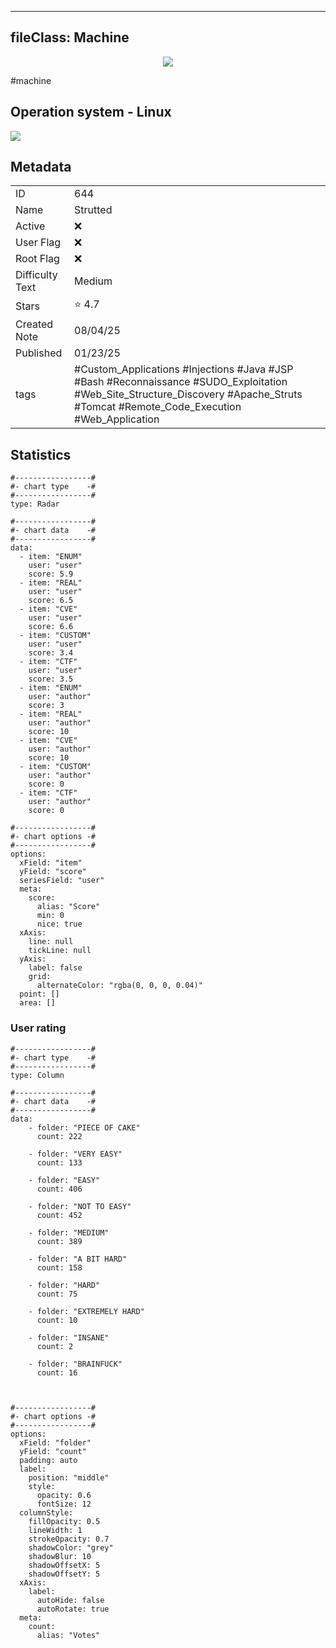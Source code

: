 
---
fileClass: Machine
---

<p align="center"> <img src= "https://www.hackthebox.com//avatars/cb2df0a9511e5634451e3fb6c8ddc509.png"> </p>

#machine

## Operation system - Linux
<img style = "max-width:70px" src = "app://local//home/ew/apps/HTNotes/HTB/.res/Linux.png">

## Metadata

|                       |   |
| ----------------      | - |
| ID                    |644 |
| Name                  |Strutted |
| Active                |❌  |
| User Flag             |❌ |
| Root Flag             |❌|
| Difficulty Text       |Medium  |
| Stars                 |⭐️ 4.7 |
| Created Note          |08/04/25 |
| Published             |01/23/25 |
| tags                  |#Custom_Applications #Injections #Java #JSP #Bash #Reconnaissance #SUDO_Exploitation #Web_Site_Structure_Discovery #Apache_Struts #Tomcat #Remote_Code_Execution #Web_Application  |

<p style = "display:none">
id:: 644
active:: False
name:: Strutted
os::Linux
user_flag:: False
root_flag:: False
difficulty_text:: Medium
stars:: 4.7
created:: 08/04/2025
published:: 01/23/25
avatar:: /avatars/cb2df0a9511e5634451e3fb6c8ddc509.png
tags:: #Custom_Applications #Injections #Java #JSP #Bash #Reconnaissance #SUDO_Exploitation #Web_Site_Structure_Discovery #Apache_Struts #Tomcat #Remote_Code_Execution #Web_Application 
</p>

## Statistics


```chartsview
#-----------------#
#- chart type    -#
#-----------------#
type: Radar

#-----------------#
#- chart data    -#
#-----------------#
data:
  - item: "ENUM"
    user: "user"
    score: 5.9
  - item: "REAL"
    user: "user"
    score: 6.5
  - item: "CVE"
    user: "user"
    score: 6.6
  - item: "CUSTOM"
    user: "user"
    score: 3.4
  - item: "CTF"
    user: "user"
    score: 3.5
  - item: "ENUM"
    user: "author"
    score: 3
  - item: "REAL"
    user: "author"
    score: 10
  - item: "CVE"
    user: "author"
    score: 10
  - item: "CUSTOM"
    user: "author"
    score: 0
  - item: "CTF"
    user: "author"
    score: 0

#-----------------#
#- chart options -#
#-----------------#
options:
  xField: "item"
  yField: "score"
  seriesField: "user"
  meta:
    score:
      alias: "Score"
      min: 0
      nice: true
  xAxis:
    line: null
    tickLine: null
  yAxis:
    label: false
    grid:
      alternateColor: "rgba(0, 0, 0, 0.04)"
  point: []
  area: []
```



### User rating


```chartsview
#-----------------#
#- chart type    -#
#-----------------#
type: Column

#-----------------#
#- chart data    -#
#-----------------#
data:
    - folder: "PIECE OF CAKE"
      count: 222
     
    - folder: "VERY EASY"
      count: 133

    - folder: "EASY"
      count: 406
      
    - folder: "NOT TO EASY"
      count: 452
      
    - folder: "MEDIUM"
      count: 389
     
    - folder: "A BIT HARD"
      count: 158
      
    - folder: "HARD"
      count: 75
      
    - folder: "EXTREMELY HARD"
      count: 10
      
    - folder: "INSANE"
      count: 2
      
    - folder: "BRAINFUCK"
      count: 16

    

#-----------------#
#- chart options -#
#-----------------#
options:
  xField: "folder"
  yField: "count"
  padding: auto
  label:
    position: "middle"
    style:
      opacity: 0.6
      fontSize: 12
  columnStyle:
    fillOpacity: 0.5
    lineWidth: 1
    strokeOpacity: 0.7
    shadowColor: "grey"
    shadowBlur: 10
    shadowOffsetX: 5
    shadowOffsetY: 5
  xAxis:
    label:
      autoHide: false
      autoRotate: true
  meta:
    count:
      alias: "Votes"
```


